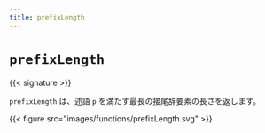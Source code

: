 ```yaml
---
title: prefixLength
---
```


# `prefixLength`

{{< signature >}}

`prefixLength` は、述語 `p` を満たす最長の接尾辞要素の長さを返します。

{{< figure src="images/functions/prefixLength.svg" >}}
